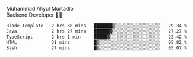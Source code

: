 Muhammad Aliyul Murtadlo
<br>
Backend Developer 👨‍💻
<br>
<!--START_SECTION:waka-->

```txt
Blade Template   2 hrs 38 mins   ███████▒░░░░░░░░░░░░░░░░░   29.34 %
Java             2 hrs 27 mins   ██████▓░░░░░░░░░░░░░░░░░░   27.27 %
TypeScript       2 hrs 1 min     █████▓░░░░░░░░░░░░░░░░░░░   22.42 %
HTML             31 mins         █▒░░░░░░░░░░░░░░░░░░░░░░░   05.82 %
Bash             27 mins         █▒░░░░░░░░░░░░░░░░░░░░░░░   05.07 %
```

<!--END_SECTION:waka-->
